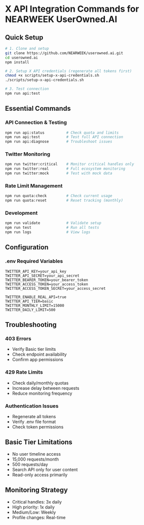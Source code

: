 # X API Integration Commands for NEARWEEK UserOwned.AI

## Quick Setup
```bash
# 1. Clone and setup
git clone https://github.com/NEARWEEK/userowned.ai.git
cd userowned.ai
npm install

# 2. Setup X API credentials (regenerate all tokens first)
chmod +x scripts/setup-x-api-credentials.sh
./scripts/setup-x-api-credentials.sh

# 3. Test connection
npm run api:test
```

## Essential Commands

### API Connection & Testing
```bash
npm run api:status          # Check quota and limits
npm run api:test            # Test full API connection
npm run api:diagnose        # Troubleshoot issues
```

### Twitter Monitoring
```bash
npm run twitter:critical    # Monitor critical handles only
npm run twitter:real        # Full ecosystem monitoring
npm run twitter:mock        # Test with mock data
```

### Rate Limit Management
```bash
npm run quota:check         # Check current usage
npm run quota:reset         # Reset tracking (monthly)
```

### Development
```bash
npm run validate            # Validate setup
npm run test                # Run all tests
npm run logs                # View logs
```

## Configuration

### .env Required Variables
```
TWITTER_API_KEY=your_api_key
TWITTER_API_SECRET=your_api_secret  
TWITTER_BEARER_TOKEN=your_bearer_token
TWITTER_ACCESS_TOKEN=your_access_token
TWITTER_ACCESS_TOKEN_SECRET=your_access_secret

TWITTER_ENABLE_REAL_API=true
TWITTER_API_TIER=basic
TWITTER_MONTHLY_LIMIT=15000
TWITTER_DAILY_LIMIT=500
```

## Troubleshooting

### 403 Errors
- Verify Basic tier limits
- Check endpoint availability
- Confirm app permissions

### 429 Rate Limits  
- Check daily/monthly quotas
- Increase delay between requests
- Reduce monitoring frequency

### Authentication Issues
- Regenerate all tokens
- Verify .env file format
- Check token permissions

## Basic Tier Limitations
- No user timeline access
- 15,000 requests/month
- 500 requests/day  
- Search API only for user content
- Read-only access primarily

## Monitoring Strategy
- Critical handles: 3x daily
- High priority: 1x daily
- Medium/Low: Weekly
- Profile changes: Real-time
